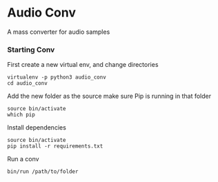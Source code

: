 # Audio Conv
A mass converter for audio samples

### Starting Conv
First create a new virtual env, and change directories

	virtualenv -p python3 audio_conv
	cd audio_conv

Add the new folder as the source make sure Pip is running in that folder

	source bin/activate
	which pip

Install dependencies

    source bin/activate
    pip install -r requirements.txt

Run a conv
	
	bin/run /path/to/folder